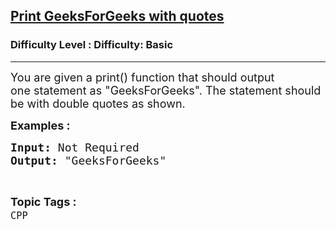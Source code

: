 <h2><a href="https://www.geeksforgeeks.org/problems/print-geeksforgeeks-with-quotes--141631/1?page=1&category=CPP&sortBy=difficulty">Print GeeksForGeeks with quotes</a></h2><h3>Difficulty Level : Difficulty: Basic</h3><hr><div class="problems_problem_content__Xm_eO"><p><span style="font-size: 18px;">You are given a print() function that should output one&nbsp;statement&nbsp;as&nbsp;"GeeksForGeeks". The statement should be with double quotes as shown.</span></p>
<p><span style="font-size: 18px;"><strong>Examples :</strong>&nbsp;</span></p>
<pre><span style="font-size: 18px;"><strong>Input: </strong>Not Required
<strong>Output: </strong>"GeeksForGeeks"
</span></pre></div><br><p><span style=font-size:18px><strong>Topic Tags : </strong><br><code>CPP</code>&nbsp;